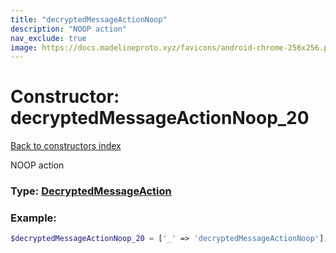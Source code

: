 ```yaml
---
title: "decryptedMessageActionNoop"
description: "NOOP action"
nav_exclude: true
image: https://docs.madelineproto.xyz/favicons/android-chrome-256x256.png
---
```

# Constructor: decryptedMessageActionNoop\_20  
[Back to constructors index](/API_docs/constructors/index.md)



NOOP action




### Type: [DecryptedMessageAction](/API_docs/types/DecryptedMessageAction.md)


### Example:

```php
$decryptedMessageActionNoop_20 = ['_' => 'decryptedMessageActionNoop'];
```  
